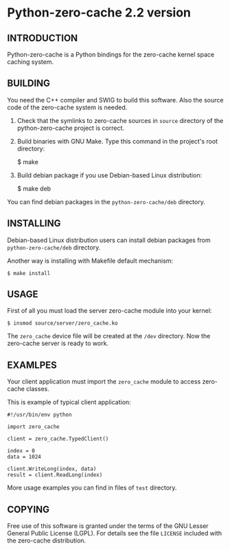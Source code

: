Python-zero-cache 2.2 version
======================

INTRODUCTION
------------

Python-zero-cache is a Python bindings for the zero-cache kernel space caching system.

BUILDING
--------

You need the C++ compiler and SWIG to build this software.
Also the source code of the zero-cache system is needed.

1. Check that the symlinks to zero-cache sources in `source` directory of the python-zero-cache project is
   correct.<br/>

2. Build binaries with GNU Make. Type this command in the project's root directory:

    $ make

4. Build debian package if you use Debian-based Linux distribution:

    $ make deb

You can find debian packages in the `python-zero-cache/deb` directory.

INSTALLING
----------

Debian-based Linux distribution users can install debian packages from
`python-zero-cache/deb` directory.

Another way is installing with Makefile default mechanism:

    $ make install

USAGE
-----

First of all you must load the server zero-cache module into your kernel:

    $ insmod source/server/zero_cache.ko

The `zero_cache` device file will be created at the `/dev` directory. Now the
zero-cache server is ready to work.

EXAMLPES
--------

Your client application must import the `zero_cache` module to access
zero-cache classes.

This is example of typical client application:

    #!/usr/bin/env python

    import zero_cache

    client = zero_cache.TypedClient()

    index = 0
    data = 1024

    client.WriteLong(index, data)
    result = client.ReadLong(index)

More usage examples you can find in files of `test` directory.

COPYING
-------

Free use of this software is granted under the terms of the GNU Lesser General
Public License (LGPL). For details see the file `LICENSE` included with the zero-cache distribution.
